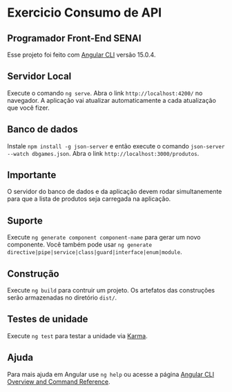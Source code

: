 # Exercicio Consumo de API 
## Programador Front-End SENAI

Esse projeto foi feito com [Angular CLI](https://github.com/angular/angular-cli) versão 15.0.4.

## Servidor Local

Execute o comando `ng serve`. Abra o link `http://localhost:4200/` no navegador. A aplicação vai atualizar automaticamente a cada atualização que você fizer.

## Banco de dados

Instale `npm install -g json-server` e então execute o comando `json-server --watch dbgames.json`. Abra o link `http://localhost:3000/produtos`.  

## Importante
O servidor do banco de dados e da aplicação devem rodar simultanemente para que a lista de produtos seja carregada na aplicação.

## Suporte

Execute `ng generate component component-name` para gerar um novo componente. Você também pode usar `ng generate directive|pipe|service|class|guard|interface|enum|module`.

## Construção

Execute `ng build` para contruir um projeto. Os artefatos das construções serão armazenadas no diretório `dist/`.

## Testes de unidade

Execute `ng test` para testar a unidade via [Karma](https://karma-runner.github.io).


## Ajuda

Para mais ajuda em Angular use `ng help` ou acesse a página [Angular CLI Overview and Command Reference](https://angular.io/cli).
